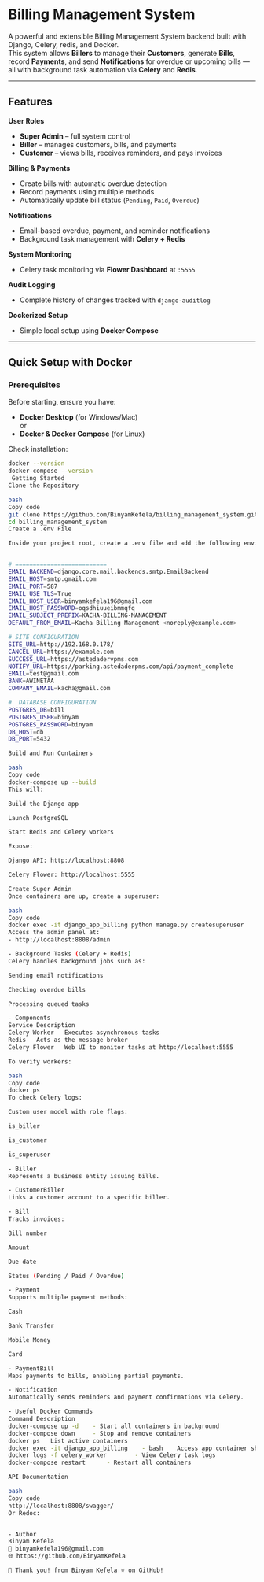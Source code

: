 # Billing Management System

A powerful and extensible Billing Management System backend built with Django, Celery, redis, and Docker.  
This system allows **Billers** to manage their **Customers**, generate **Bills**, record **Payments**, and send **Notifications** for overdue or upcoming bills — all with background task automation via **Celery** and **Redis**.

---

## Features

**User Roles**
- **Super Admin** – full system control  
- **Biller** – manages customers, bills, and payments  
- **Customer** – views bills, receives reminders, and pays invoices  

**Billing & Payments**
- Create bills with automatic overdue detection  
- Record payments using multiple methods  
- Automatically update bill status (`Pending`, `Paid`, `Overdue`)  

**Notifications**
- Email-based overdue, payment, and reminder notifications  
- Background task management with **Celery + Redis**  

**System Monitoring**
- Celery task monitoring via **Flower Dashboard** at `:5555`  

**Audit Logging**
- Complete history of changes tracked with `django-auditlog`  

**Dockerized Setup**
- Simple local setup using **Docker Compose**

---

##  Quick Setup with Docker

###  Prerequisites

Before starting, ensure you have:
- **Docker Desktop** (for Windows/Mac)  
  or  
- **Docker & Docker Compose** (for Linux)

Check installation:
```bash
docker --version
docker-compose --version
 Getting Started
Clone the Repository

bash
Copy code
git clone https://github.com/BinyamKefela/billing_management_system.git
cd billing_management_system
Create a .env File

Inside your project root, create a .env file and add the following environment variables:


# ==========================
EMAIL_BACKEND=django.core.mail.backends.smtp.EmailBackend
EMAIL_HOST=smtp.gmail.com
EMAIL_PORT=587
EMAIL_USE_TLS=True
EMAIL_HOST_USER=binyamkefela196@gmail.com
EMAIL_HOST_PASSWORD=oqsdhiuueibmmqfq
EMAIL_SUBJECT_PREFIX=KACHA-BILLING-MANAGEMENT
DEFAULT_FROM_EMAIL=Kacha Billing Management <noreply@example.com>

# SITE CONFIGURATION
SITE_URL=http://192.168.0.178/
CANCEL_URL=https://example.com
SUCCESS_URL=https://astedadervpms.com
NOTIFY_URL=https://parking.astedaderpms.com/api/payment_complete
EMAIL=test@gmail.com
BANK=AWINETAA
COMPANY_EMAIL=kacha@gmail.com

#  DATABASE CONFIGURATION
POSTGRES_DB=bill
POSTGRES_USER=binyam
POSTGRES_PASSWORD=binyam
DB_HOST=db
DB_PORT=5432

Build and Run Containers

bash
Copy code
docker-compose up --build
This will:

Build the Django app

Launch PostgreSQL

Start Redis and Celery workers

Expose:

Django API: http://localhost:8808

Celery Flower: http://localhost:5555

Create Super Admin
Once containers are up, create a superuser:

bash
Copy code
docker exec -it django_app_billing python manage.py createsuperuser
Access the admin panel at:
- http://localhost:8808/admin

- Background Tasks (Celery + Redis)
Celery handles background jobs such as:

Sending email notifications

Checking overdue bills

Processing queued tasks

- Components
Service	Description
Celery Worker	Executes asynchronous tasks
Redis	Acts as the message broker
Celery Flower	Web UI to monitor tasks at http://localhost:5555

To verify workers:

bash
Copy code
docker ps
To check Celery logs:

Custom user model with role flags:

is_biller

is_customer

is_superuser

- Biller
Represents a business entity issuing bills.

- CustomerBiller
Links a customer account to a specific biller.

- Bill
Tracks invoices:

Bill number

Amount

Due date

Status (Pending / Paid / Overdue)

- Payment
Supports multiple payment methods:

Cash

Bank Transfer

Mobile Money

Card

- PaymentBill
Maps payments to bills, enabling partial payments.

- Notification
Automatically sends reminders and payment confirmations via Celery.

- Useful Docker Commands
Command	Description
docker-compose up -d	- Start all containers in background
docker-compose down	    - Stop and remove containers
docker ps	List active containers
docker exec -it django_app_billing    - bash	Access app container shell
docker logs -f celery_worker	    - View Celery task logs
docker-compose restart	    - Restart all containers

API Documentation

bash
Copy code
http://localhost:8808/swagger/
Or Redoc:


- Author
Binyam Kefela
📧 binyamkefela196@gmail.com
🌐 https://github.com/BinyamKefela

🌟 Thank you! from Binyam Kefela ⭐ on GitHub!








